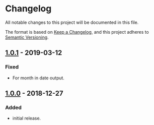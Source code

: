 # Changelog

All notable changes to this project will be documented in this file.

The format is based on [Keep a Changelog](https://keepachangelog.com/en/1.0.0/),
and this project adheres to [Semantic Versioning](https://semver.org/spec/v2.0.0.html).

## [1.0.1] - 2019-03-12

### Fixed

- For month in date output.

## [1.0.0] - 2018-12-27

### Added

- initial release.

[1.0.1]: https://github.com/nrlquaker/sauce.js-cli/compare/v1.0.0...v1.0.1
[1.0.0]: https://github.com/nrlquaker/sauce.js-cli/tree/v1.0.0
